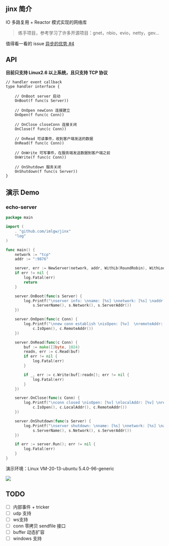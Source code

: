 ## jinx 简介

IO 多路复用 + Reactor 模式实现的网络库
> 练手项目，参考学习了许多开源项目：gnet，nbio，evio，netty，gev...

值得看一看的 issue [异步的优势 #4](https://github.com/Allenxuxu/gev/issues/4)

## API

**目前只支持 Linux2.6 以上系统，且只支持 TCP 协议**

```golang
// handler event callback
type handler interface {

    // OnBoot server 启动
    OnBoot(f func(s Server))

    // OnOpen newConn 连接建立
    OnOpen(f func(c Conn))

    // OnClose closeConn 连接关闭
    OnClose(f func(c Conn))

    // OnRead 可读事件，收到客户端发送的数据
    OnRead(f func(c Conn))

    // OnWrite 可写事件，在服务端发送数据到客户端之前
    OnWrite(f func(c Conn))

    // OnShutdown 服务关闭
    OnShutdown(f func(s Server))
}
```
## 演示 Demo
### echo-server
```go
package main

import (
    . "github.com/imlgw/jinx"
    "log"
)

func main() {
    network := "tcp"
    addr := ":9876"

    server, err := NewServer(network, addr, WithLb(RoundRobin), WithLoopNum(4), WithServerName("Resolmi"))
    if err != nil {
        log.Fatal(err)
        return
    }

    server.OnBoot(func(s Server) {
        log.Printf("\nserver info: \nname: [%s] \nnetwork: [%s] \naddr:[%s]\n",
            s.ServerName(), s.Network(), s.ServerAddr())
    })

    server.OnOpen(func(c Conn) {
        log.Printf("\nnew conn establish \nisOpen: [%v]  \nremoteAddr: [%v]",
            c.IsOpen(), c.RemoteAddr())
    })

    server.OnRead(func(c Conn) {
        buf := make([]byte, 1024)
        readn, err := c.Read(buf)
        if err != nil {
            log.Fatal(err)
        }

        if _, err := c.Write(buf[:readn]); err != nil {
            log.Fatal(err)
        }
    })

    server.OnClose(func(c Conn) {
        log.Printf("\nconn closed \nisOpen: [%v] \nlocalAddr: [%v] \nremoteAddr: [%v]",
            c.IsOpen(), c.LocalAddr(), c.RemoteAddr())
    })

    server.OnShutdown(func(s Server) {
        log.Printf("\nserver shutdown: \nname: [%s] \nnetwork: [%s] \naddr:[%s]",
            s.ServerName(), s.Network(), s.ServerAddr())
    })

    if err := server.Run(); err != nil {
        log.Fatal(err)
    }
}
```

演示环境：Linux VM-20-13-ubuntu 5.4.0-96-generic

![](https://static.imlgw.top/blog/qoch6-mimvl.gif)

## TODO
- [ ] 内部事件 + tricker
- [ ] udp 支持
- [ ] ws支持
- [ ] conn 零拷贝 sendfile 接口
- [ ] buffer 动态扩容
- [ ] windows 支持
